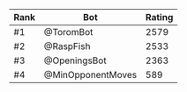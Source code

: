 Rank|Bot|Rating
---|---|---
#1|@ToromBot|2579
#2|@RaspFish|2533
#3|@OpeningsBot|2363
#4|@MinOpponentMoves|589
